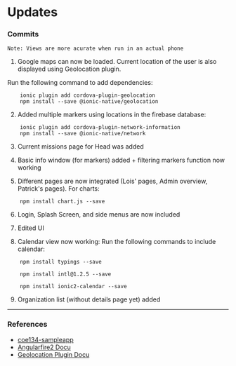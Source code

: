 # Updates

### Commits

`Note: Views are more acurate when run in an actual phone`

1) Google maps can now be loaded. Current location of the user is also displayed using Geolocation plugin.

Run the following command to add dependencies:

```
    ionic plugin add cordova-plugin-geolocation
    npm install --save @ionic-native/geolocation	
```

2) Added multiple markers using locations in the firebase database:

```
    ionic plugin add cordova-plugin-network-information
    npm install --save @ionic-native/network
```

3) Current missions page for Head was added

4) Basic info window (for markers) added + filtering markers function now working

5) Different pages are now integrated (Lois' pages, Admin overview, Patrick's pages). For charts:

```
    npm install chart.js --save
```

6) Login, Splash Screen, and side menus are now included

7) Edited UI

8) Calendar view now working: Run the following commands to include calendar:

```
    npm install typings --save

    npm install intl@1.2.5 --save

    npm install ionic2-calendar --save
```

9) Organization list (without details page yet) added

---

### References

* [coe134-sampleapp](https://gitlab.com/agustin.johnpatrick/coe134-sampleapp/tree/firebase)
* [Angularfire2 Docu](https://github.com/angular/angularfire2)
* [Geolocation Plugin Docu](https://github.com/apache/cordova-plugin-geolocation)